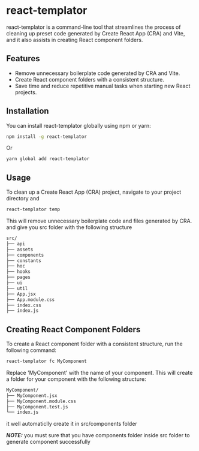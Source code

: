 # react-templator

react-templator is a command-line tool that streamlines the process of cleaning up preset code generated by Create React App (CRA) and Vite, and it also assists in creating React component folders.

## Features

- Remove unnecessary boilerplate code generated by CRA and Vite.
- Create React component folders with a consistent structure.
- Save time and reduce repetitive manual tasks when starting new React projects.

## Installation

You can install react-templator globally using npm or yarn:

```bash
npm install -g react-templator
```

Or

```bash
yarn global add react-templator
```

## Usage

To clean up a Create React App (CRA) project, navigate to your project directory and

```bash
react-templator temp
```

This will remove unnecessary boilerplate code and files generated by CRA.
and give you src folder with the following structure

```bash
src/
├── api
├── assets
├── components
├── constants
├── hoc
├── hooks
├── pages
├── ui
├── util
├── App.jsx
├── App.module.css
├── index.css
├── index.js
```

## Creating React Component Folders

To create a React component folder with a consistent structure, run the following command:

```bash
react-templator fc MyComponent
```

Replace 'MyComponent' with the name of your component. This will create a folder for your component with the following structure:

```bash
MyComponent/
├── MyComponent.jsx
├── MyComponent.module.css
├── MyComponent.test.js
└── index.js
```

it well automaticlly create it in src/components folder

**_NOTE:_** you must sure that you have components folder inside src folder to generate component successfully
